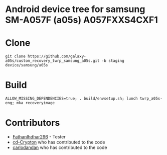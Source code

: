 # Android device tree for samsung SM-A057F (a05s) A057FXXS4CXF1

# Clone
    git clone https://github.com/galaxy-a05s/custom_recovery_twrp_samsung_a05s.git -b staging device/samsung/a05s

# Build
    ALLOW_MISSING_DEPENDENCIES=true; . build/envsetup.sh; lunch twrp_a05s-eng; mka recoveryimage
# Contributors
- [FathanIhdhar296](https://github.com/FathanIhdhar296) - Tester
- [cd-Crypton](https://github.com/cd-Crypton) who has contributed to the code
- [carlodandan](https://github.com/carlodandan) who has contributed to the code
